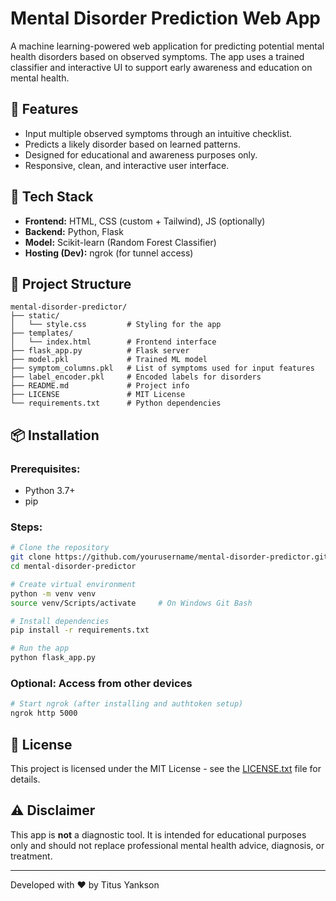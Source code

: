 # Mental Disorder Prediction Web App

A machine learning-powered web application for predicting potential mental health disorders based on observed symptoms. The app uses a trained classifier and interactive UI to support early awareness and education on mental health.

## 🚀 Features

* Input multiple observed symptoms through an intuitive checklist.
* Predicts a likely disorder based on learned patterns.
* Designed for educational and awareness purposes only.
* Responsive, clean, and interactive user interface.

## 🧠 Tech Stack

* **Frontend:** HTML, CSS (custom + Tailwind), JS (optionally)
* **Backend:** Python, Flask
* **Model:** Scikit-learn (Random Forest Classifier)
* **Hosting (Dev):** ngrok (for tunnel access)

## 📁 Project Structure

```
mental-disorder-predictor/
├── static/
│   └── style.css         # Styling for the app
├── templates/
│   └── index.html        # Frontend interface
├── flask_app.py          # Flask server
├── model.pkl             # Trained ML model
├── symptom_columns.pkl   # List of symptoms used for input features
├── label_encoder.pkl     # Encoded labels for disorders
├── README.md             # Project info
├── LICENSE               # MIT License
└── requirements.txt      # Python dependencies
```

## 📦 Installation

### Prerequisites:

* Python 3.7+
* pip

### Steps:

```bash
# Clone the repository
git clone https://github.com/yourusername/mental-disorder-predictor.git
cd mental-disorder-predictor

# Create virtual environment
python -m venv venv
source venv/Scripts/activate     # On Windows Git Bash

# Install dependencies
pip install -r requirements.txt

# Run the app
python flask_app.py
```

### Optional: Access from other devices

```bash
# Start ngrok (after installing and authtoken setup)
ngrok http 5000
```

## 📝 License

This project is licensed under the MIT License - see the [LICENSE.txt](LICENSE.txt) file for details.

## ⚠️ Disclaimer

This app is **not** a diagnostic tool. It is intended for educational purposes only and should not replace professional mental health advice, diagnosis, or treatment.

---

Developed with ❤️ by Titus Yankson
